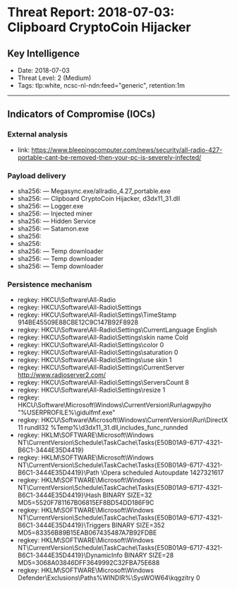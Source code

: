 # Threat Report: 2018-07-03: Clipboard CryptoCoin Hijacker


## Key Intelligence
* Date: 2018-07-03
* Threat Level: 2 (Medium)
* Tags: tlp:white, ncsc-nl-ndn:feed="generic", retention:1m

---

## Indicators of Compromise (IOCs)
### External analysis
* link: https://www.bleepingcomputer.com/news/security/all-radio-427-portable-cant-be-removed-then-your-pc-is-severely-infected/

### Payload delivery
* sha256: <sha256> — Megasync.exe/allradio_4.27_portable.exe
* sha256: <sha256> — Clipboard CryptoCoin Hijacker, d3dx11_31.dll
* sha256: <sha256> — Logger.exe
* sha256: <sha256> — Injected miner
* sha256: <sha256> — Hidden Service
* sha256: <sha256> — Satamon.exe
* sha256: <sha256>
* sha256: <sha256>
* sha256: <sha256> — Temp downloader
* sha256: <sha256> — Temp downloader
* sha256: <sha256> — Temp downloader

### Persistence mechanism
* regkey: HKCU\Software\All-Radio
* regkey: HKCU\Software\All-Radio\Settings
* regkey: HKCU\Software\All-Radio\Settings\TimeStamp	914BE45509E88CBE12C9C147B92F8928
* regkey: HKCU\Software\All-Radio\Settings\CurrentLanguage	English
* regkey: HKCU\Software\All-Radio\Settings\skin name	Cold
* regkey: HKCU\Software\All-Radio\Settings\color	0
* regkey: HKCU\Software\All-Radio\Settings\saturation	0
* regkey: HKCU\Software\All-Radio\Settings\use skin	1
* regkey: HKCU\Software\All-Radio\Settings\CurrentServer	http://www.radioserver2.com/
* regkey: HKCU\Software\All-Radio\Settings\ServersCount	8
* regkey: HKCU\Software\All-Radio\Settings\resize	1
* regkey: HKCU\Software\Microsoft\Windows\CurrentVersion\Run\agwpyjho	"%USERPROFILE%\gidulfmf.exe"
* regkey: HKCU\Software\Microsoft\Windows\CurrentVersion\Run\DirectX 11	rundll32 %Temp%\d3dx11_31.dll,includes_func_runnded
* regkey: HKLM\SOFTWARE\Microsoft\Windows NT\CurrentVersion\Schedule\TaskCache\Tasks\{E50B01A9-6717-4321-B6C1-3444E35D4419}
* regkey: HKLM\SOFTWARE\Microsoft\Windows NT\CurrentVersion\Schedule\TaskCache\Tasks\{E50B01A9-6717-4321-B6C1-3444E35D4419}\Path	\Opera scheduled Autoupdate 1427321617
* regkey: HKLM\SOFTWARE\Microsoft\Windows NT\CurrentVersion\Schedule\TaskCache\Tasks\{E50B01A9-6717-4321-B6C1-3444E35D4419}\Hash	BINARY SIZE=32 MD5=5520F781167B06815EF8BD54DD186F9C
* regkey: HKLM\SOFTWARE\Microsoft\Windows NT\CurrentVersion\Schedule\TaskCache\Tasks\{E50B01A9-6717-4321-B6C1-3444E35D4419}\Triggers	BINARY SIZE=352 MD5=83356B89B15EAB067435487A7B92FDBE
* regkey: HKLM\SOFTWARE\Microsoft\Windows NT\CurrentVersion\Schedule\TaskCache\Tasks\{E50B01A9-6717-4321-B6C1-3444E35D4419}\DynamicInfo	BINARY SIZE=28 MD5=3068A03846DFF3649992C32FBA75E688
* regkey: HKLM\SOFTWARE\Microsoft\Windows Defender\Exclusions\Paths\%WINDIR%\SysWOW64\kqgzitry	0
